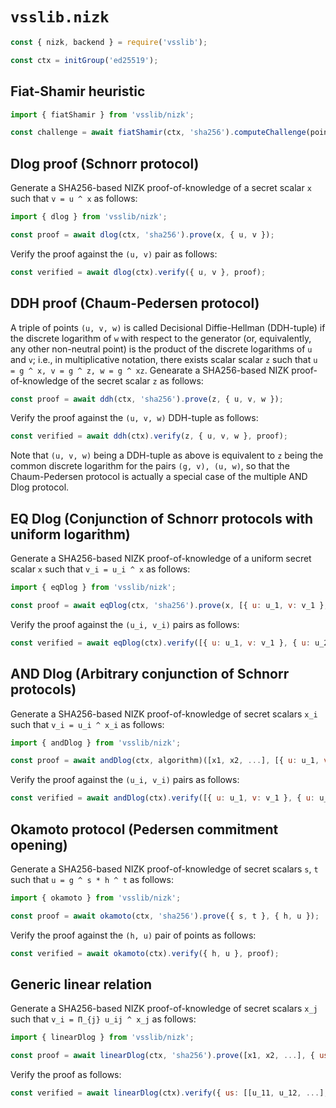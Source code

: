 # `vsslib.nizk`

```js
const { nizk, backend } = require('vsslib');

const ctx = initGroup('ed25519');
```

## Fiat-Shamir heuristic

```js
import { fiatShamir } from 'vsslib/nizk';

const challenge = await fiatShamir(ctx, 'sha256').computeChallenge(points, scalars, extras, nonce)
```

## Dlog proof (Schnorr protocol)

Generate a SHA256-based NIZK proof-of-knowledge of a secret scalar `x` such
that `v = u ^ x` as follows:

```js
import { dlog } from 'vsslib/nizk';

const proof = await dlog(ctx, 'sha256').prove(x, { u, v });
```

Verify the proof against the `(u, v)` pair as follows:


```js
const verified = await dlog(ctx).verify({ u, v }, proof);
```

## DDH proof (Chaum-Pedersen protocol)

A triple of points `(u, v, w)` is called Decisional Diffie-Hellman (DDH-tuple)
if the discrete logarithm of `w` with respect to the generator (or,
equivalently, any other non-neutral point) is the product of the discrete
logarithms of `u` and `v`; i.e., in multiplicative notation, there exists
scalar scalar `z` such that `u = g ^ x, v = g ^ z, w = g ^ xz`.
Genearate a SHA256-based NIZK proof-of-knowledge of the secret scalar
`z` as follows:

```js
const proof = await ddh(ctx, 'sha256').prove(z, { u, v, w });
```

Verify the proof against the `(u, v, w)` DDH-tuple as follows:

```js
const verified = await ddh(ctx).verify(z, { u, v, w }, proof);
```

Note that `(u, v, w)` being a DDH-tuple as above is equivalent to
`z` being the common discrete logarithm for the pairs `(g, v), (u, w)`,
so that the Chaum-Pedersen protocol is actually a special case of the multiple
AND Dlog protocol.


## EQ Dlog (Conjunction of Schnorr protocols with uniform logarithm)

Generate a SHA256-based NIZK proof-of-knowledge of a uniform secret scalar `x` such
that `v_i = u_i ^ x` as follows:

```js
import { eqDlog } from 'vsslib/nizk';

const proof = await eqDlog(ctx, 'sha256').prove(x, [{ u: u_1, v: v_1 }, { u: u_2, v: v_2 }, ...]);
```

Verify the proof against the `(u_i, v_i)` pairs as follows:


```js
const verified = await eqDlog(ctx).verify([{ u: u_1, v: v_1 }, { u: u_2, v: v_2 }, ...], proof);
```

## AND Dlog (Arbitrary conjunction of Schnorr protocols)

Generate a SHA256-based NIZK proof-of-knowledge of secret scalars `x_i` such
that `v_i = u_i ^ x_i` as follows:

```js
import { andDlog } from 'vsslib/nizk';

const proof = await andDlog(ctx, algorithm)([x1, x2, ...], [{ u: u_1, v: v_1 }, { u: u_2, v: v_2 }, ...]);
```

Verify the proof against the `(u_i, v_i)` pairs as follows:


```js
const verified = await andDlog(ctx).verify([{ u: u_1, v: v_1 }, { u: u_2, v: v_2 }, ...], proof);
```

## Okamoto protocol (Pedersen commitment opening)

Generate a SHA256-based NIZK proof-of-knowledge of secret scalars `s`, `t`
such that `u = g ^ s * h ^ t` as follows:

```js
import { okamoto } from 'vsslib/nizk';

const proof = await okamoto(ctx, 'sha256').prove({ s, t }, { h, u });
```

Verify the proof against the `(h, u)` pair of points as follows:

```js
const verified = await okamoto(ctx).verify({ h, u }, proof);
```

## Generic linear relation 

Generate a SHA256-based NIZK proof-of-knowledge of secret scalars `x_j` such
that `v_i = Π_{j} u_ij ^ x_j` as follows:

```js
import { linearDlog } from 'vsslib/nizk';

const proof = await linearDlog(ctx, 'sha256').prove([x1, x2, ...], { us: [[u_11, u_12, ...], [u_21, u_22, ...], ...], vs: [v_1, v_2, ...] });
```

Verify the proof as follows:

```js
const verified = await linearDlog(ctx).verify({ us: [[u_11, u_12, ...], [u_21, u_22, ...], ...], vs: [v_1, v_2, ...] }, proof);
```
